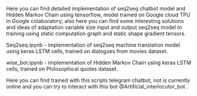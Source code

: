 



Here you can find detailed implementation of seq2seq chatbot model and Hidden Markov Chain using tensorflow, model trained on Google cloud TPU in Google colaboratory, 
also here you can find some interesting solutions and ideas of adaptation variable size input and output seq2seq model to training using  static computation graph and static shape gradient tensors.

Seq2seq.ipynb - implementation of seq2seq machine translation model using keras LSTM cells, trained on dialogues from movies dataset.

wise_bot.ipynb - implementation of Hidden Markov Chain using keras LSTM cells, trained on Philosophical quotes dataset.

Here you can find trained with this scripts telegram chatbot, not is currently online and you can try to interact with this bot  @Artificial_interlocutor_bot .

